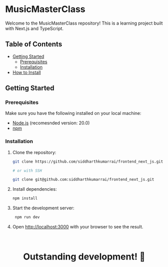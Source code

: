 # MusicMasterClass

Welcome to the MusicMasterClass repository! This is a learning project built with Next.js and TypeScript.

<!-- for [briefly describe the purpose or goal of the project]. -->

## Table of Contents

<!-- - [Introduction](#introduction) -->

- [Getting Started](#getting-started)
  - [Prerequisites](#prerequisites)
  - [Installation](#installation)
- [How to Install ](#how-to-install)

<!-- ## Introduction

[Provide a brief introduction to the project, its goals, and any relevant context for contributors.] -->

## Getting Started

### Prerequisites

Make sure you have the following installed on your local machine:

- [Node.js](https://nodejs.org/) (recomesnded version: 20.0)
- [npm](https://www.npmjs.com/)

### Installation

1. Clone the repository:

   ```bash
   git clone https://github.com/siddharthkumarrai/frontend_next_js.git

   # or with SSH

   git clone git@github.com:siddharthkumarrai/frontend_next_js.git
   ```

2. Install dependencies:

   ```bash
   npm install
   ```

3. Start the development server:

   ```bash
    npm run dev
   ```

4. Open [http://localhost:3000](http://localhost:3000) with your browser to see the result.

<br>
<h1 align="center">
  Outstanding development! 🚀
</h1>
